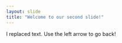 ```yaml
---
layout: slide
title: "Welcome to our second slide!"
---
```

I replaced text.
Use the left arrow to go back!
